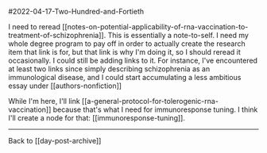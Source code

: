 #2022-04-17-Two-Hundred-and-Fortieth

I need to reread [[notes-on-potential-applicability-of-rna-vaccination-to-treatment-of-schizophrenia]].  This is essentially a note-to-self.  I need my whole degree program to pay off in order to actually create the research item that link is for, but that link is why I'm doing it, so I should reread it occasionally.  I could still be adding links to it.  For instance, I've encountered at least two links since simply describing schizophrenia as an immunological disease, and I could start accumulating a less ambitious essay under [[authors-nonfiction]]

While I'm here, I'll link [[a-general-protocol-for-tolerogenic-rna-vaccination]] because that's what I need for immunoresponse tuning.  I think I'll create a node for that: [[immunoresponse-tuning]].

---
Back to [[day-post-archive]]